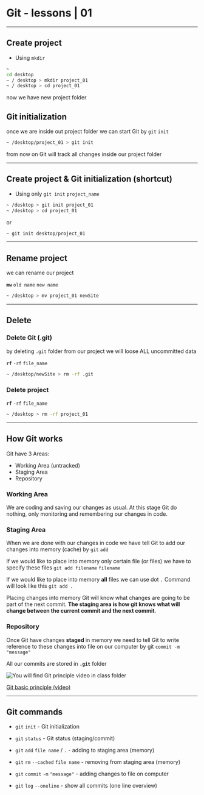 # Git - lessons | 01

---

## Create project

- Using `mkdir`

```bash
~
cd desktop
~ / desktop > mkdir project_01
~ / desktop > cd project_01
```

now we have new project folder

## Git initialization

once we are inside out project folder we can start Git by `git` `init`

```bash
~ /desktop/project_01 > git init
```

from now on Git will track all changes inside our project folder

---

## Create project & Git initialization (shortcut)

- Using only `git init` `project_name`

```bash
~ /desktop > git init project_01
~ /desktop > cd project_01
```

or

```bash
~ git init desktop/project_01
```

---

## Rename project

we can rename our project

**`mw`** `old name` `new name`

```bash
~ /desktop > mv project_01 newSite
```

---

## Delete

### Delete Git (.git)

by deleting `.git` folder from our project we will loose ALL uncommitted data

**`rf`** `-rf` `file_name`

```bash
~ /desktop/newSite > rm -rf .git
```

### Delete project

**`rf`** `-rf` `file_name`

```bash
~ /desktop > rm -rf project_01
```

---

## How Git works

Git have 3 Areas:

- Working Area (untracked)
- Staging Area
- Repository

### Working Area

We are coding and saving our changes as usual. At this stage Git do nothing, only monitoring and remembering our changes in code.

### Staging Area

When we are done with our changes in code we have tell Git to add our changes into memory (cache) by `git` `add`

If we would like to place into memory only certain file (or files) we have to specify these files `git add filename` `filename`

If we would like to place into memory **all** files we can use dot `.` Command will look like this `git add .`

Placing changes into memory Git will know what changes are going to be part of the next commit.
**The staging area is how git knows what will change between the current commit and the next commit**.

### Repository

Once Git have changes **staged** in memory we need to tell Git to write reference to these changes into file on our computer by git `commit -m "message"`

All our commits are stored in **`.git`** folder

![You will find Git principle video in class folder](https://www.dropbox.com/s/ars5fp4acwazrky/git_local_basics.png?raw=1)

[Git basic principle (video)](https://www.dropbox.com/s/juv012b573xqoc1/git_local_basics.m4v?raw=1)

---

## Git commands

- `git` `init` - Git initialization
- `git` `status` - Git status (staging/commit)
- `git` `add` `file name` / `.` - adding to staging area (memory)
- `git` `rm` `--cached` `file name` - removing from staging area (memory)
- `git` `commit` `-m` `"message"` - adding changes to file on computer

- `git` `log` `--oneline` - show all commits (one line overview)
